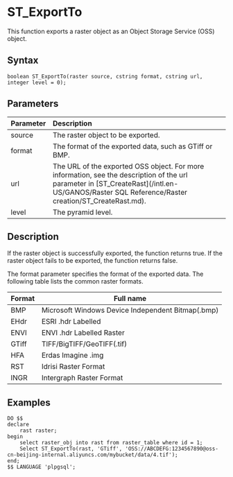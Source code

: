 # ST\_ExportTo

This function exports a raster object as an Object Storage Service \(OSS\) object.

## Syntax

```
boolean ST_ExportTo(raster source, cstring format, cstring url, integer level = 0);
```

## Parameters

|Parameter|Description|
|:--------|:----------|
|source|The raster object to be exported.|
|format|The format of the exported data, such as GTiff or BMP.|
|url|The URL of the exported OSS object. For more information, see the description of the url parameter in [ST\_CreateRast](/intl.en-US/GANOS/Raster SQL Reference/Raster creation/ST_CreateRast.md).|
|level|The pyramid level.|

## Description

If the raster object is successfully exported, the function returns true. If the raster object fails to be exported, the function returns false.

The format parameter specifies the format of the exported data. The following table lists the common raster formats.

|Format|Full name|
|------|---------|
|BMP|Microsoft Windows Device Independent Bitmap\(.bmp\)|
|EHdr|ESRI .hdr Labelled|
|ENVI|ENVI .hdr Labelled Raster|
|GTiff|TIFF/BigTIFF/GeoTIFF\(.tif\)|
|HFA|Erdas Imagine .img|
|RST|Idrisi Raster Format|
|INGR|Intergraph Raster Format|

## Examples

```
DO $$
declare
    rast raster;
begin
    select raster_obj into rast from raster_table where id = 1;
    Select ST_ExportTo(rast, 'GTiff', 'OSS://ABCDEFG:1234567890@oss-cn-beijing-internal.aliyuncs.com/mybucket/data/4.tif');
end;    
$$ LANGUAGE 'plpgsql';
```

